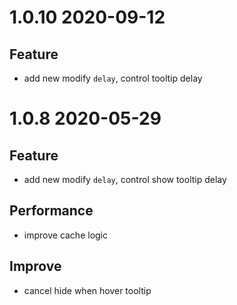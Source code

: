 # 1.0.10 2020-09-12

## Feature

- add new modify `delay`, control tooltip delay

# 1.0.8 2020-05-29

## Feature

- add new modify `delay`, control show tooltip delay

## Performance

- improve cache logic

## Improve

- cancel hide when hover tooltip
